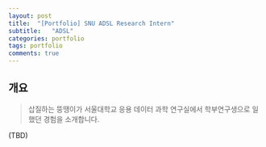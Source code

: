 ```yaml
---
layout: post
title:  "[Portfolio] SNU ADSL Research Intern"
subtitle:   "ADSL"
categories: portfolio
tags: portfolio   
comments: true
---
```



## 개요
> 삽질하는 뚱땡이가 서울대학교 응용 데이터 과학 연구실에서 학부연구생으로 일했던 경험을 소개합니다.

(TBD)
